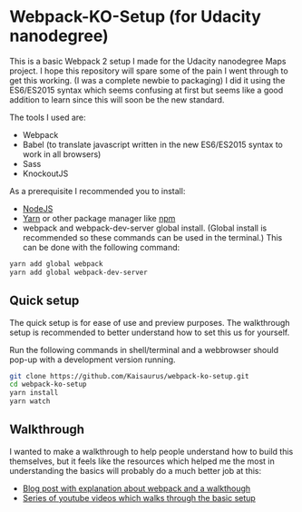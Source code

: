 # Webpack-KO-Setup (for Udacity nanodegree)

This is a basic Webpack 2 setup I made for the Udacity nanodegree Maps project. I hope this repository will spare some of the pain I went through to get this working. (I was a complete newbie to packaging)
I did it using the ES6/ES2015 syntax which seems confusing at first but seems like a good addition to learn since this will soon be the new standard.

The tools I used are:
- Webpack 
- Babel (to translate javascript written in the new ES6/ES2015 syntax to work in all browsers)
- Sass
- KnockoutJS

As a prerequisite I recommended you to install:
- [NodeJS](https://nodejs.org)
- [Yarn](https://yarnpkg.com) or other package manager like [npm](https://www.npmjs.com) 
- webpack and webpack-dev-server global install. (Global install is recommended so these commands can be used in the terminal.) This can be done with the following command:
```sh
yarn add global webpack 
yarn add global webpack-dev-server 
```

## Quick setup

The quick setup is for ease of use and preview purposes. The walkthrough setup is recommended to better understand how to set this us for yourself.

Run the following commands in shell/terminal and a webbrowser should pop-up with a development version running.
```sh
git clone https://github.com/Kaisaurus/webpack-ko-setup.git
cd webpack-ko-setup
yarn install
yarn watch
```
## Walkthrough

I wanted to make a walkthrough to help people understand how to build this themselves, but it feels like the resources which helped me the most in understanding the basics will probably do a much better job at this:

- [Blog post with explanation about webpack and a walkthough](https://blog.madewithenvy.com/getting-started-with-webpack-2-ed2b86c68783)
- [Series of youtube videos which walks through the basic setup](https://www.youtube.com/playlist?list=PLnUE-7Cz5mHFU_qrXCxZlk0925nCMYKVS)

<!--
The following steps will allow you to create this setup from scratch.

Create a new directory and initiate yarn. This will create a package.json file which will hold the module specifications for your project.
(-y answers yes to all questions)
```sh
mkdir webpack-ko-test
cd webpack-ko-test
yarn init -y 
```

Create the following folders. The src folder will represent the source folder in which we will write all our code.
```
└── src
    └── html
    └── js
    └── styles
```

Add `webpack` and `webpack-dev-server` as a dev- dependancy. (-D means its a development dependancy not used for production)
```sh
yarn add webpack webpack-devserver -D 
```
Note that this command did the following: 
- create a node_modules folder which will hold the modules you use in your project
- create a yarn.lock file which holds details about versions etc. to make sure someone else who uses your project will have the same module versions as you
- edits your package.json file to add the `"devDependencies"` section.



Now we will create a new file in the root directory called `webpack.config.js`. This file contains the specifications on how webpack will process your project. initially we will 

```json

const path = require('path');

module.exports = {

  entry: {
    app: path.join(__dirname, 'src/js', 'app.js'),
    about: path.join(__dirname, 'src/js', 'about.js'),
  },

  output: {
    path: path.resolve(__dirname, 'dist'),
    filename: '[name].bundle.js',
    publicPath: '/dist',
  },

};

```
-->

